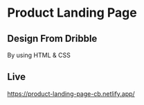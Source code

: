 # Product Landing Page 
## Design From Dribble
By using HTML & CSS

## Live
https://product-landing-page-cb.netlify.app/
